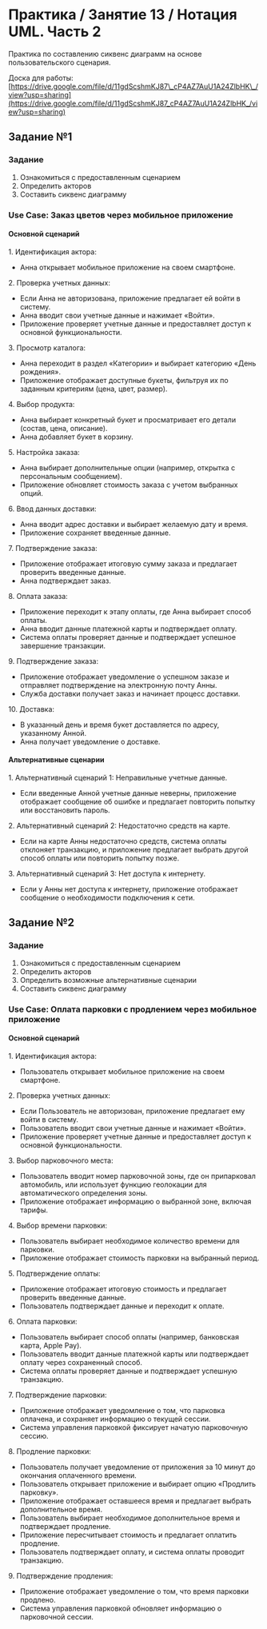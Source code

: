 # Практика / Занятие 13 / Нотация UML. Часть 2

Практика по составлению сиквенс диаграмм на основе пользовательского сценария.

Доска для работы: [https://drive.google.com/file/d/11gdScshmKJ87\_cP4AZ7AuU1A24ZlbHK\_/view?usp=sharing](https://drive.google.com/file/d/11gdScshmKJ87_cP4AZ7AuU1A24ZlbHK_/view?usp=sharing) 

## Задание №1

### Задание

1. Ознакомиться с предоставленным сценарием  
2. Определить акторов  
3. Составить сиквенс диаграмму

### Use Case: Заказ цветов через мобильное приложение

#### Основной сценарий

1\. Идентификация актора:

* Анна открывает мобильное приложение на своем смартфоне.

2\. Проверка учетных данных:

* Если Анна не авторизована, приложение предлагает ей войти в систему.   
* Анна вводит свои учетные данные и нажимает «Войти».   
* Приложение проверяет учетные данные и предоставляет доступ к основной функциональности.

3\. Просмотр каталога:

* Анна переходит в раздел «Категории» и выбирает категорию «День рождения».  
* Приложение отображает доступные букеты, фильтруя их по заданным критериям (цена, цвет, размер).

4\. Выбор продукта:

* Анна выбирает конкретный букет и просматривает его детали (состав, цена, описание).  
* Анна добавляет букет в корзину.

5\. Настройка заказа:

* Анна выбирает дополнительные опции (например, открытка с персональным сообщением).  
* Приложение обновляет стоимость заказа с учетом выбранных опций.

6\. Ввод данных доставки:

* Анна вводит адрес доставки и выбирает желаемую дату и время.  
* Приложение сохраняет введенные данные.

7\. Подтверждение заказа: 

* Приложение отображает итоговую сумму заказа и предлагает проверить введенные данные.  
* Анна подтверждает заказ.

8\. Оплата заказа:

* Приложение переходит к этапу оплаты, где Анна выбирает способ оплаты.  
* Анна вводит данные платежной карты и подтверждает оплату.  
* Система оплаты проверяет данные и подтверждает успешное завершение транзакции.

9\. Подтверждение заказа:

* Приложение отображает уведомление о успешном заказе и отправляет подтверждение на электронную почту Анны.  
* Служба доставки получает заказ и начинает процесс доставки.

10\. Доставка:

* В указанный день и время букет доставляется по адресу, указанному Анной.  
* Анна получает уведомление о доставке.

#### Альтернативные сценарии

1\. Альтернативный сценарий 1: Неправильные учетные данные.

* Если введенные Анной учетные данные неверны, приложение отображает сообщение об ошибке и предлагает повторить попытку или восстановить пароль.

2\. Альтернативный сценарий 2: Недостаточно средств на карте.

* Если на карте Анны недостаточно средств, система оплаты отклоняет транзакцию, и приложение предлагает выбрать другой способ оплаты или повторить попытку позже.

3\. Альтернативный сценарий 3: Нет доступа к интернету.

* Если у Анны нет доступа к интернету, приложение отображает сообщение о необходимости подключения к сети.

## 

## Задание №2

### Задание

1. Ознакомиться с предоставленным сценарием  
2. Определить акторов  
3. Определить возможные альтернативные сценарии  
4. Составить сиквенс диаграмму

### Use Case: Оплата парковки с продлением через мобильное приложение

#### Основной сценарий

1\. Идентификация актора:

* Пользователь открывает мобильное приложение на своем смартфоне.

2\. Проверка учетных данных:

* Если Пользователь не авторизован, приложение предлагает ему войти в систему.  
* Пользователь вводит свои учетные данные и нажимает «Войти».  
* Приложение проверяет учетные данные и предоставляет доступ к основной функциональности.

3\. Выбор парковочного места:

* Пользователь вводит номер парковочной зоны, где он припарковал автомобиль, или использует функцию геолокации для автоматического определения зоны.  
* Приложение отображает информацию о выбранной зоне, включая тарифы.

4\. Выбор времени парковки:

* Пользователь выбирает необходимое количество времени для парковки.  
* Приложение отображает стоимость парковки на выбранный период.

5\. Подтверждение оплаты:

* Приложение отображает итоговую стоимость и предлагает проверить введенные данные.  
* Пользователь подтверждает данные и переходит к оплате.

6\. Оплата парковки:

* Пользователь выбирает способ оплаты (например, банковская карта, Apple Pay).  
* Пользователь вводит данные платежной карты или подтверждает оплату через сохраненный способ.  
* Система оплаты проверяет данные и подтверждает успешную транзакцию.

7\. Подтверждение парковки:

* Приложение отображает уведомление о том, что парковка оплачена, и сохраняет информацию о текущей сессии.  
* Система управления парковкой фиксирует начатую парковочную сессию.

8\. Продление парковки:

* Пользователь получает уведомление от приложения за 10 минут до окончания оплаченного времени.  
* Пользователь открывает приложение и выбирает опцию «Продлить парковку».  
* Приложение отображает оставшееся время и предлагает выбрать дополнительное время.  
* Пользователь выбирает необходимое дополнительное время и подтверждает продление.  
* Приложение пересчитывает стоимость и предлагает оплатить продление.  
* Пользователь подтверждает оплату, и система оплаты проводит транзакцию.

9\. Подтверждение продления:

* Приложение отображает уведомление о том, что время парковки продлено.  
* Система управления парковкой обновляет информацию о парковочной сессии.

